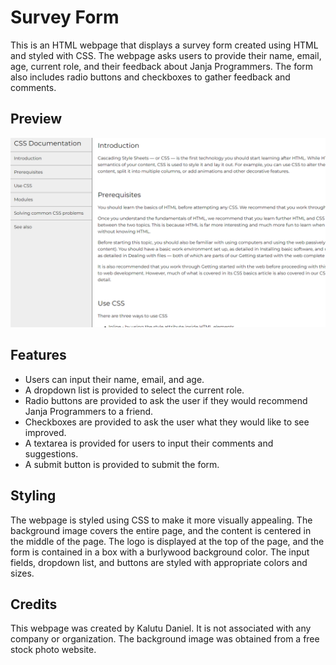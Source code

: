 # Survey Form
This is an HTML webpage that displays a survey form created using HTML and styled with CSS. The webpage asks users to provide their name, email, age, current role, and their feedback about Janja Programmers. The form also includes radio buttons and checkboxes to gather feedback and comments.

## Preview
![Technical Documentation Page Website Preview](images/tech-documentation.PNG)

## Features
- Users can input their name, email, and age.
- A dropdown list is provided to select the current role.
- Radio buttons are provided to ask the user if they would recommend Janja Programmers to a friend.
- Checkboxes are provided to ask the user what they would like to see improved.
- A textarea is provided for users to input their comments and suggestions.
- A submit button is provided to submit the form.

## Styling
The webpage is styled using CSS to make it more visually appealing. The background image covers the entire page, and the content is centered in the middle of the page. The logo is displayed at the top of the page, and the form is contained in a box with a burlywood background color. The input fields, dropdown list, and buttons are styled with appropriate colors and sizes.

## Credits
This webpage was created by Kalutu Daniel. It is not associated with any company or organization. The background image was obtained from a free stock photo website.

